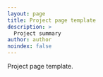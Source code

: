 ```yaml
---
layout: page
title: Project page template 
description: >
  Project summary
author: author
noindex: false
---
```


Project page template.